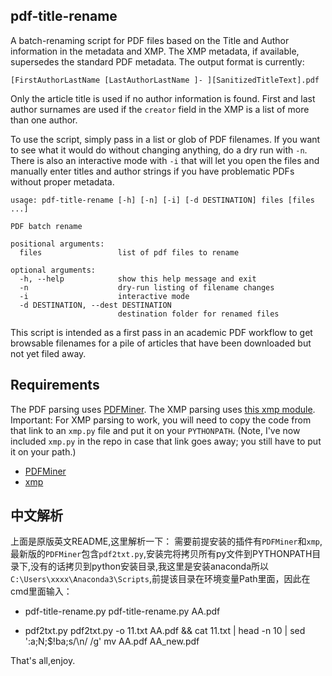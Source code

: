 pdf-title-rename
----------------

A batch-renaming script for PDF files based on the Title and Author information in the metadata and XMP. The XMP metadata, if available, supersedes the standard PDF metadata. The output format is currently:

    [FirstAuthorLastName [LastAuthorLastName ]- ][SanitizedTitleText].pdf

Only the article title is used if no author information is found. First and last author surnames are used if the `creator` field in the XMP is a list of more than one author. 

To use the script, simply pass in a list or glob of PDF filenames. If you want to see what it would do without changing anything, do a dry run with `-n`. There is also an interactive mode with `-i` that will let you open the files and manually enter titles and author strings if you have problematic PDFs without proper metadata.

    usage: pdf-title-rename [-h] [-n] [-i] [-d DESTINATION] files [files ...]

    PDF batch rename

    positional arguments:
      files                 list of pdf files to rename

    optional arguments:
      -h, --help            show this help message and exit
      -n                    dry-run listing of filename changes
      -i                    interactive mode
      -d DESTINATION, --dest DESTINATION
                            destination folder for renamed files

This script is intended as a first pass in an academic PDF workflow to get browsable filenames for a pile of articles that have been downloaded but not yet filed away.

## Requirements

The PDF parsing uses [PDFMiner](https://github.com/euske/pdfminer/). The XMP parsing uses [this xmp module](http://blog.matt-swain.com/post/25650072381/a-lightweight-xmp-parser-for-extracting-pdf-metadata-in). Important: For XMP parsing to work, you will need to copy the code from that link to an `xmp.py` file and put it on your `PYTHONPATH`. (Note, I've now included `xmp.py` in the repo in case that link goes away; you still have to put it on your path.)

 * [PDFMiner](https://github.com/euske/pdfminer/)
 * [xmp](http://blog.matt-swain.com/post/25650072381/a-lightweight-xmp-parser-for-extracting-pdf-metadata-in)

## 中文解析

上面是原版英文README,这里解析一下：
需要前提安装的插件有`PDFMiner`和`xmp`,最新版的`PDFMiner`包含`pdf2txt.py`,安装完将拷贝所有py文件到PYTHONPATH目录下,没有的话拷贝到python安装目录,我这里是安装anaconda所以
`C:\Users\xxxx\Anaconda3\Scripts`,前提该目录在环境变量Path里面，因此在cmd里面输入：

- pdf-title-rename.py
pdf-title-rename.py AA.pdf

- pdf2txt.py
pdf2txt.py -o 11.txt AA.pdf && cat 11.txt | head -n 10 | sed ':a;N;$!ba;s/\n/ /g'
mv AA.pdf AA_new.pdf

That's all,enjoy.


